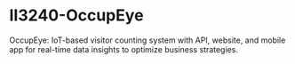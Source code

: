 # II3240-OccupEye
OccupEye: IoT-based visitor counting system with API, website, and mobile app for real-time data insights to optimize business strategies.
